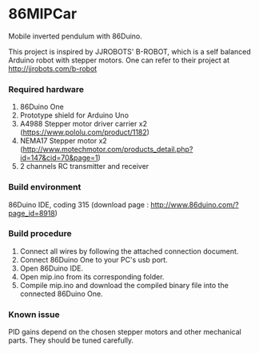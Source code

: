 # 86MIPCar

Mobile inverted pendulum with 86Duino.

This project is inspired by JJROBOTS' B-ROBOT, which is a self balanced Arduino robot with stepper motors.
One can refer to their project at http://jjrobots.com/b-robot

### Required hardware

1. 86Duino One
2. Prototype shield for Arduino Uno 
3. A4988 Stepper motor driver carrier x2 (https://www.pololu.com/product/1182)
4. NEMA17 Stepper motor x2 (http://www.motechmotor.com/products_detail.php?id=147&cid=70&page=1)
5. 2 channels RC transmitter and receiver

### Build environment

86Duino IDE, coding 315 (download page : http://www.86duino.com/?page_id=8918)

### Build procedure

1. Connect all wires by following the attached connection document.
2. Connect 86Duino One to your PC's usb port.
3. Open 86Duino IDE.
4. Open mip.ino from its corresponding folder.
5. Compile mip.ino and download the compiled binary file into the connected 86Duino One.

### Known issue

PID gains depend on the chosen stepper motors and other mechanical parts. They should be tuned carefully. 



